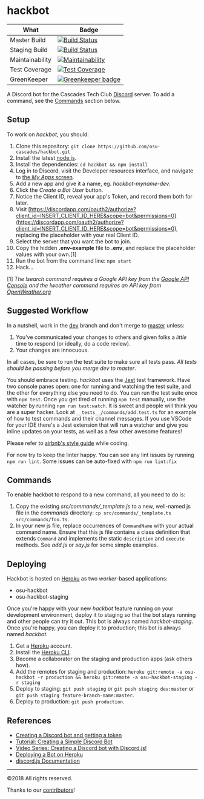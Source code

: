 # hackbot

|What|Badge|
|---|---|
|Master Build|[![Build Status](https://travis-ci.org/osu-cascades/hackbot.svg?branch=master)](https://travis-ci.org/osu-cascades/hackbot)|
|Staging Build|[![Build Status](https://travis-ci.org/osu-cascades/hackbot.svg?branch=dev)](https://travis-ci.org/osu-cascades/hackbot)|
|Maintainability|[![Maintainability](https://api.codeclimate.com/v1/badges/96320fe592c30381915f/maintainability)](https://codeclimate.com/github/osu-cascades/hackbot)|
|Test Coverage|[![Test Coverage](https://api.codeclimate.com/v1/badges/96320fe592c30381915f/test_coverage)](https://codeclimate.com/github/osu-cascades/hackbot)|
|GreenKeeper|[![Greenkeeper badge](https://badges.greenkeeper.io/osu-cascades/hackbot.svg)](https://greenkeeper.io/)|

A Discord bot for the Cascades Tech Club [Discord](http://discordapp.com) server. To add a command, see the [Commands](#commands) section below.

## Setup

To work on _hackbot_, you should:

1. Clone this repository: `git clone https://github.com/osu-cascades/hackbot.git`
2. Install the latest [node.js](https://nodejs.org).
3. Install the dependencies: `cd hackbot && npm install`
4. Log in to Discord, visit the Developer resources interface, and navigate to [the _My Apps_ screen](https://discordapp.com/developers/applications/me).
5. Add a new app and give it a name, eg. _hackbot-myname-dev_.
6. Click the _Create a Bot User_ button.
7. Notice the Client ID, reveal your app's Token, and record them both for later.
8. Visit [https://discordapp.com/oauth2/authorize?client_id=INSERT_CLIENT_ID_HERE&scope=bot&permissions=0](https://discordapp.com/oauth2/authorize?client_id=INSERT_CLIENT_ID_HERE&scope=bot&permissions=0), replacing the placeholder with your real Client ID.
9. Select the server that you want the bot to join.
10. Copy the hidden **.env-example** file to **.env**, and replace the placeholder values with your own.[1]
11. Run the bot from the command line: `npm start`
12. Hack...

[1] _The !search command requires a Google API key from the [Google API Console](https://console.developers.google.com) and the !weather command requires an API key from [OpenWeather.org](https://openweathermap.org/)_

## Suggested Workflow

In a nutshell, work in the [dev](https://github.com/osu-cascades/hackbot/tree/dev) branch and don't merge to [master](https://github.com/osu-cascades/hackbot/tree/master) unless:

1. You've communicated your changes to others and given folks a _little_ time to respond (or ideally, do a code review).
2. Your changes are innocuous.

In all cases, be sure to run the test suite to make sure all tests pass. _All tests should be passing before you merge dev to master_.

You should embrace testing. _hackbot_ uses the [Jest](https://facebook.github.io/jest/) test framework. Have two console panes open: one for running and watching the test suite, and the other for everything else you need to do. You can run the test suite once with `npm test`. Once you get tired of running `npm test` manually, use the watcher by running `npm run test:watch`. It is sweet and people will think you are a super hacker. Look at `__tests__/commands/add.test.ts` for an example of how to test commands and their channel messages. If you use VSCode for your IDE there's a Jest extension that will run a watcher and give you inline updates on your tests, as well as a few other awesome features!

Please refer to [airbnb's style guide](https://github.com/airbnb/javascript) while coding.

For now try to keep the linter happy. You can see any lint issues by running `npm run lint`. Some issues can be auto-fixed with `npm run lint:fix`

## Commands

To enable hackbot to respond to a new command, all you need to do is:

1. Copy the existing *src/commands/_template.js* to a new, well-named js file in the _commands_ directory: `cp src/commands/_template.ts src/commands/foo.ts`.
2. In your new js file, replace occurrences of `CommandName` with your actual command name. Ensure that this js file contains a class definition that extends `Command` and implements the static `description` and `execute` methods. See _add.js_ or _say.js_ for some simple examples.

## Deploying

Hackbot is hosted on [Heroku](https://heroku.com) as two _worker_-based applications:

* osu-hackbot
* osu-hackbot-staging

Once you're happy with your new _hackbot_ feature running on your development environment, deploy it to staging so that the bot stays running and other people
can try it out. This bot is always named _hackbot-staging_. Once you're happy, you can deploy it to production; this bot is always named _hackbot_.

1. Get a [Heroku](https://heroku.com) account.
2. Install the [Heroku CLI](https://devcenter.heroku.com/articles/heroku-cli).
3. Become a collaborator on the staging and production apps (ask others how).
4. Add the remotes for staging and production: `heroku git:remote -a osu-hackbot -r production && heroku git:remote -a osu-hackbot-staging -r staging`
5. Deploy to staging: `git push staging` or `git push staging dev:master` or `git push staging feature-branch-name:master`.
6. Deploy to production: `git push production`.

## References

* [Creating a Discord bot and getting a token](https://github.com/reactiflux/discord-irc/wiki/Creating-a-discord-bot-&-getting-a-token)
* [Tutorial: Creating a Simple Discord Bot](https://medium.com/@renesansz/tutorial-creating-a-simple-discord-bot-9465a2764dc0)
* [Video Series: Creating a Discord bot with Discord.js!](https://youtu.be/rVfjZrqoQ7o)
* [Deploying a Bot on Heroku](http://shiffman.net/a2z/bot-heroku/)
* [discord.js Documentation](https://discord.js.org)

___
©2018 All rights reserved.

Thanks to our [contributors](https://github.com/osu-cascades/hackbot/graphs/contributors)!

